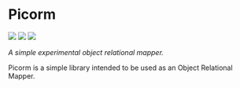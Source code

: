 # Picorm
[![](https://img.shields.io/badge/Repo-Nuget-blue.svg)](https://www.nuget.org/packages/Picorm)
[![](https://img.shields.io/badge/Repo-Github-purple.svg)](https://github.com/codeRookieErick/Picorm)
![](https://img.shields.io/badge/.Net_Standard_2.1-red.svg)

_A simple experimental object relational mapper._

Picorm is a simple library intended to be used as an Object Relational Mapper.